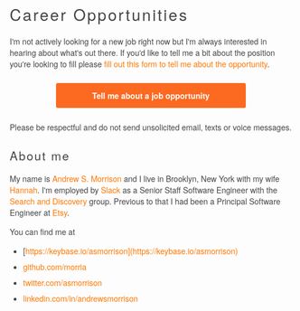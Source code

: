 # Career Opportunities

I'm not actively looking for a new job right now but I'm always
interested in hearing about what's out there. If you'd like to tell
me a bit about the position you're looking to fill please
[fill out this form to tell me about the opportunity](https://goo.gl/forms/t9YXBy5Wr6KtNoWq2).

<a href="https://goo.gl/forms/t9YXBy5Wr6KtNoWq2" class="pca">
    Tell me about a job opportunity
</a>

Please be respectful and do not send unsolicited email, texts or
voice messages.

## About me

My name is [Andrew S. Morrison](https://trapzezoid.work)  and I live in Brooklyn, New York
with my wife [Hannah](https://www.linkedin.com/in/hannah-morrison/).
I'm employed by [Slack](https://slack.com) as a Senior Staff Software Engineer with the
[Search and Discovery](https://slackhq.com/inside-slacks-search-learning-and-intelligence-team-c77398b6c571) group.
Previous to that I had been a Principal Software Engineer at [Etsy](https://etsy.com).

You can find me at

* [https://keybase.io/asmorrison](https://keybase.io/asmorrison)
* [github.com/morria](https://github.com/morria/)
* [twitter.com/asmorrison](https://twitter.com/asmorrison)
* [linkedin.com/in/andrewsmorrison](http://www.linkedin.com/in/andrewsmorrison)

<style>
body {
    color: #444;
    margin: 20px auto;
    padding: 20px;
    max-width: 500px;
    font-family: "Helvetica Neue", Helvetica, Arial, sans-serif;
    font-size: 14px;
    line-height: 20px;
    text-rendering: optimizelegibility;
}

body > div.container-lg > h1:first-child {
    display: none;
}

h1, h2 {
    font-weight: 100 !important;
    letter-spacing: 0.1em;
    margin-bottom: 1em !important;
    border-bottom: none !important;
}

ul li {
    margin-bottom: 8px;
}

img {
    width: 100%;
    border-radius: 2px;
}

a {
    color: #ff7700;
    text-decoration: none;
}

a.pca {
    background-color: #fc6921;
    border-radius: 3px;
    margin: 24px auto;
    text-align: center;
    color: #fff;
    font-weight: bold;
    width: 300px;
    padding: 12px 18px;
    display: block;
}
